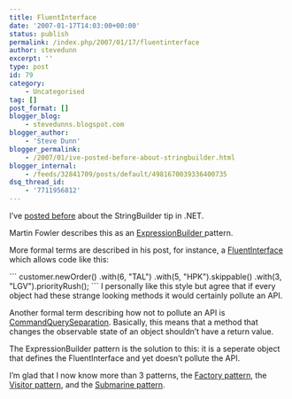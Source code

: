 ```yaml
---
title: FluentInterface
date: '2007-01-17T14:03:00+00:00'
status: publish
permalink: /index.php/2007/01/17/fluentinterface
author: stevedunn
excerpt: ''
type: post
id: 79
category:
    - Uncategorised
tag: []
post_format: []
blogger_blog:
    - stevedunns.blogspot.com
blogger_author:
    - 'Steve Dunn'
blogger_permalink:
    - /2007/01/ive-posted-before-about-stringbuilder.html
blogger_internal:
    - /feeds/32841709/posts/default/4981670039336400735
dsq_thread_id:
    - '7711956812'
---
```

I’ve [posted before](http://stevedunns.blogspot.com/2006/08/quicky-stringbuilder-tip.html) about the StringBuilder tip in .NET.

Martin Fowler describes this as an [ExpressionBuilder ](http://www.martinfowler.com/bliki/ExpressionBuilder.html)pattern.

More formal terms are described in his post, for instance, a [FluentInterface](http://www.martinfowler.com/bliki/FluentInterface.html) which allows code like this:

<div style="padding-bottom: 0px; margin: 0px; padding-left: 0px; padding-right: 0px; display: inline; float: none; padding-top: 0px">```
customer.newOrder() 
	.with(6, "TAL") 
	.with(5, "HPK").skippable() 
	.with(3, "LGV").priorityRush();
```

</div> I personally like this style but agree that if every object had these strange looking methods it would certainly pollute an API.

Another formal term describing how not to pollute an API is [CommandQuerySeparation](http://www.martinfowler.com/bliki/CommandQuerySeparation.html). Basically, this means that a method that changes the observable state of an object shouldn’t have a return value.

The ExpressionBuilder pattern is the solution to this: it is a seperate object that defines the FluentInterface and yet doesn’t pollute the API.

I’m glad that I now know more than 3 patterns, the [Factory pattern](http://en.wikipedia.org/wiki/Factory_pattern), the [Visitor pattern](http://en.wikipedia.org/wiki/Visitor_pattern), and the [Submarine pattern](http://dunnhq.com/SubmarinePattern).